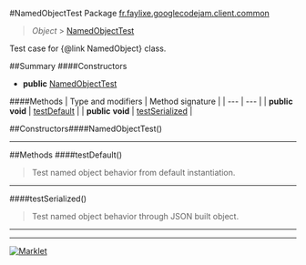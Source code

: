 #NamedObjectTest
Package [fr.faylixe.googlecodejam.client.common](README.md)<br>

> *Object* > [NamedObjectTest](NamedObjectTest.md)

Test case for {@link NamedObject} class.

##Summary
####Constructors
* **public** [NamedObjectTest](#namedobjecttest)

####Methods
| Type and modifiers | Method signature |
| --- | --- |
| **public** **void** | [testDefault](#testdefault) |
| **public** **void** | [testSerialized](#testserialized) |


##Constructors####NamedObjectTest()
> 

---


##Methods
####testDefault()
> Test named object behavior from default instantiation.

---

####testSerialized()
> Test named object behavior through JSON built object.

---

---

[![Marklet](https://img.shields.io/badge/Generated%20by-Marklet-green.svg)](https://github.com/Faylixe/marklet)